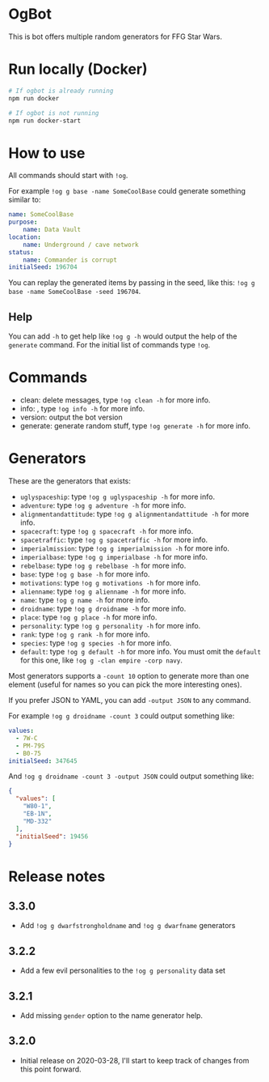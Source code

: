 # OgBot

This is bot offers multiple random generators for FFG Star Wars.

# Run locally (Docker)

```bash
# If ogbot is already running
npm run docker

# If ogbot is not running
npm run docker-start
```

# How to use

All commands should start with `!og`.

For example `!og g base -name SomeCoolBase` could generate something similar to:

```yaml
name: SomeCoolBase
purpose:
    name: Data Vault
location:
    name: Underground / cave network
status:
    name: Commander is corrupt
initialSeed: 196704
```

You can replay the generated items by passing in the seed, like this: `!og g base -name SomeCoolBase -seed 196704`.

## Help

You can add `-h` to get help like `!og g -h` would output the help of the `generate` command. For the initial list of commands type `!og`.

# Commands

-   clean: delete messages, type `!og clean -h` for more info.
-   info: , type `!og info -h` for more info.
-   version: output the bot version
-   generate: generate random stuff, type `!og generate -h` for more info.

# Generators

These are the generators that exists:

-   `uglyspaceship`: type `!og g uglyspaceship -h` for more info.
-   `adventure`: type `!og g adventure -h` for more info.
-   `alignmentandattitude`: type `!og g alignmentandattitude -h` for more info.
-   `spacecraft`: type `!og g spacecraft -h` for more info.
-   `spacetraffic`: type `!og g spacetraffic -h` for more info.
-   `imperialmission`: type `!og g imperialmission -h` for more info.
-   `imperialbase`: type `!og g imperialbase -h` for more info.
-   `rebelbase`: type `!og g rebelbase -h` for more info.
-   `base`: type `!og g base -h` for more info.
-   `motivations`: type `!og g motivations -h` for more info.
-   `alienname`: type `!og g alienname -h` for more info.
-   `name`: type `!og g name -h` for more info.
-   `droidname`: type `!og g droidname -h` for more info.
-   `place`: type `!og g place -h` for more info.
-   `personality`: type `!og g personality -h` for more info.
-   `rank`: type `!og g rank -h` for more info.
-   `species`: type `!og g species -h` for more info.
-   `default`: type `!og g default -h` for more info. You must omit the `default` for this one, like `!og g -clan empire -corp navy`.

Most generators supports a `-count 10` option to generate more than one element (useful for names so you can pick the more interesting ones).

If you prefer JSON to YAML, you can add `-output JSON` to any command.

For example `!og g droidname -count 3` could output something like:

```YAML
values:
  - 7W-C
  - PM-79S
  - B0-75
initialSeed: 347645
```

And `!og g droidname -count 3 -output JSON` could output something like:

<!-- prettier-ignore -->
```json
{
  "values": [
    "W80-1",
    "EB-1N",
    "MD-332"
  ],
  "initialSeed": 19456
}
```

# Release notes

## 3.3.0

-   Add `!og g dwarfstrongholdname` and `!og g dwarfname` generators

## 3.2.2

-   Add a few evil personalities to the `!og g personality` data set

## 3.2.1

-   Add missing `gender` option to the name generator help.

## 3.2.0

-   Initial release on 2020-03-28, I'll start to keep track of changes from this point forward.
